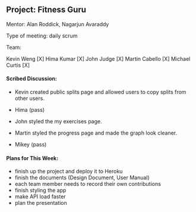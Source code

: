 ## Project: Fitness Guru

Mentor: Alan Roddick, Nagarjun Avaraddy

Type of meeting: daily scrum

Team:

Kevin Weng [X]
Hima Kumar [X]
John Judge [X]
Martin Cabello [X]
Michael Curtis [X]

#### Scribed Discussion:

-   Kevin created public splits page and allowed users to copy splits from other users.

-   Hima (pass)

-   John styled the my exercises page.

-   Martin styled the progress page and made the graph look cleaner.

-   Mikey (pass)

#### Plans for This Week:

-   finish up the project and deploy it to Heroku
-   finish the documents (Design Document, User Manual)
-   each team member needs to record their own contributions
-   finish styling the app
-   make API load faster
-   plan the presentation
